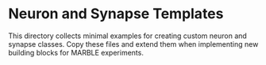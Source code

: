 # Neuron and Synapse Templates

This directory collects minimal examples for creating custom neuron and synapse
classes. Copy these files and extend them when implementing new building blocks
for MARBLE experiments.
